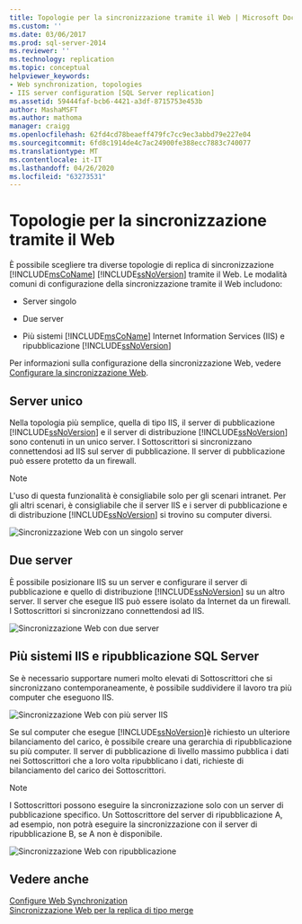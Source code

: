 ```yaml
---
title: Topologie per la sincronizzazione tramite il Web | Microsoft Docs
ms.custom: ''
ms.date: 03/06/2017
ms.prod: sql-server-2014
ms.reviewer: ''
ms.technology: replication
ms.topic: conceptual
helpviewer_keywords:
- Web synchronization, topologies
- IIS server configuration [SQL Server replication]
ms.assetid: 59444faf-bcb6-4421-a3df-8715753e453b
author: MashaMSFT
ms.author: mathoma
manager: craigg
ms.openlocfilehash: 62fd4cd78beaeff479fc7cc9ec3abbd79e227e04
ms.sourcegitcommit: 6fd8c1914de4c7ac24900fe388ecc7883c740077
ms.translationtype: MT
ms.contentlocale: it-IT
ms.lasthandoff: 04/26/2020
ms.locfileid: "63273531"
---
```

# <a name="topologies-for-web-synchronization"></a>Topologie per la sincronizzazione tramite il Web
  È possibile scegliere tra diverse topologie di replica di sincronizzazione [!INCLUDE[msCoName](../../includes/msconame-md.md)] [!INCLUDE[ssNoVersion](../../includes/ssnoversion-md.md)] tramite il Web. Le modalità comuni di configurazione della sincronizzazione tramite il Web includono:  
  
-   Server singolo  
  
-   Due server  
  
-   Più sistemi [!INCLUDE[msCoName](../../includes/msconame-md.md)] Internet Information Services (IIS) e ripubblicazione [!INCLUDE[ssNoVersion](../../includes/ssnoversion-md.md)]  
  
 Per informazioni sulla configurazione della sincronizzazione Web, vedere [Configurare la sincronizzazione Web](configure-web-synchronization.md).  
  
## <a name="single-server"></a>Server unico  
 Nella topologia più semplice, quella di tipo IIS, il server di pubblicazione [!INCLUDE[ssNoVersion](../../includes/ssnoversion-md.md)] e il server di distribuzione [!INCLUDE[ssNoVersion](../../includes/ssnoversion-md.md)] sono contenuti in un unico server. I Sottoscrittori si sincronizzano connettendosi ad IIS sul server di pubblicazione. Il server di pubblicazione può essere protetto da un firewall.  
  
> [!NOTE]  
>  L'uso di questa funzionalità è consigliabile solo per gli scenari intranet. Per gli altri scenari, è consigliabile che il server IIS e i server di pubblicazione e di distribuzione [!INCLUDE[ssNoVersion](../../includes/ssnoversion-md.md)] si trovino su computer diversi.  
  
 ![Sincronizzazione Web con un singolo server](media/web-sync02.gif "Sincronizzazione Web con un singolo server")  
  
## <a name="two-servers"></a>Due server  
 È possibile posizionare IIS su un server e configurare il server di pubblicazione e quello di distribuzione [!INCLUDE[ssNoVersion](../../includes/ssnoversion-md.md)] su un altro server. Il server che esegue IIS può essere isolato da Internet da un firewall. I Sottoscrittori si sincronizzano connettendosi ad IIS.  
  
 ![Sincronizzazione Web con due server](media/web-sync03.gif "Sincronizzazione Web con due server")  
  
## <a name="multiple-iis-systems-and-sql-server-republishing"></a>Più sistemi IIS e ripubblicazione SQL Server  
 Se è necessario supportare numeri molto elevati di Sottoscrittori che si sincronizzano contemporaneamente, è possibile suddividere il lavoro tra più computer che eseguono IIS.  
  
 ![Sincronizzazione Web con più server IIS](media/web-sync04.gif "Sincronizzazione Web con più server IIS")  
  
 Se sul computer che esegue [!INCLUDE[ssNoVersion](../../includes/ssnoversion-md.md)]è richiesto un ulteriore bilanciamento del carico, è possibile creare una gerarchia di ripubblicazione su più computer. Il server di pubblicazione di livello massimo pubblica i dati nei Sottoscrittori che a loro volta ripubblicano i dati, richieste di bilanciamento del carico dei Sottoscrittori.  
  
> [!NOTE]  
>  I Sottoscrittori possono eseguire la sincronizzazione solo con un server di pubblicazione specifico. Un Sottoscrittore del server di ripubblicazione A, ad esempio, non potrà eseguire la sincronizzazione con il server di ripubblicazione B, se A non è disponibile.  
  
 ![Sincronizzazione Web con ripubblicazione](media/web-sync05.gif "Sincronizzazione Web con ripubblicazione")  
  
## <a name="see-also"></a>Vedere anche  
 [Configure Web Synchronization](configure-web-synchronization.md)   
 [Sincronizzazione Web per la replica di tipo merge](web-synchronization-for-merge-replication.md)  
  
  
